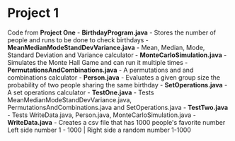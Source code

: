 # Project 1

Code from **Project One** 
    - **BirthdayProgram.java** - Stores the number of people and runs to be done to check birthdays
    - **MeanMedianModeStandDevVariance.java** - Mean, Median, Mode, Standard Deviation and Variance calculator
    - **MonteCarloSimulation.java** - Simulates the Monte Hall Game and can run it multiple times
    - **PermutationsAndCombinations.java** - A permutations and and combinations calculator
    - **Person.java** - Evaluates a given group size the probability of two people sharing the same birthday
    - **SetOperations.java** - A set operations calculator
    - **TestOne.java** - Tests MeanMedianModeStandDevVariance.java, PermutationsAndCombinations.java and SetOperations.java
    - **TestTwo.java** - Tests WriteData.java, Person.java, MonteCarloSimulation.java
    - **WriteData.java** - Creates a csv file that has 1000 people's favorite number
                           Left side number 1 - 1000 | Right side a random number 1-1000
